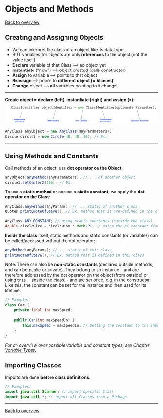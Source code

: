 # Objects and Methods
[Back to overview](./00_Java_SyntaxGuide)

## Creating and Assigning Objects

- We can interpret the class of an object like its data type...
- BUT variables for objects are only **references** to the object (not the value itself)
- **Declare** variable of that Class --> no object yet
- **Instantiate** ("new") --> object created (calls constructor)
- **Assign** to variable --> points to that object
- **Reassign** --> points to **different object (= Aliases)**!
- **Change** object --> **all** variables pointing to it change!

---

**Create object = declare (left), instantiate (right) and assign (=)**:
![alt text](creating_objects.png)

```java
AnyClass anyObject = new AnyClass(anyParameters);
Circle circle1 = new Circle(40, 40, 10); // Ex.
```
---
## Using Methods and Constants

Call methods of an object: use **dot operator on the Object**
```java
anyObject.anyMethod(anyParameters); // ... of another object
circle1.setCenterX(100); // Ex.
```

To use a **static method** or access a **static constant**, we apply the **dot operator on the Class**:
```java
AnyClass.anyMethod(anyParams); // ... static of another class
Quotes.printQuoteOfSteve(); // Ex. method that is pre-defined in the class "Quotes" but independent of an object
```
```java
AnyClass.ANY_CONSTANT; // using static constants (outside the class)
double circleCirc = circleDiam * Math.PI; // Using the pi constant from Math module
```

**Inside the class** itself, static methods and static constants (or variables) can be called/accessed without the dot operator:
```java
anyMethod(anyParams); // ... static of this class
printQuoteOfSteve(); // Ex. method that is defined in this class
```

Note: There can also be **non-static constants** (declared outside methods, and can be public or private). They belong to an instance - and are therefore addressed by the dot operator on the object (from outside) or using `this. ` (inside the class) - and are set once, e.g. in the constructor. Like this, the constant can be set for the instance and then used for its lifetime.
```java
// Example:
class Car {
    private final int maxSpeed;
    
    public Car(int maxSpeedIn) {
        this.maxSpeed = maxSpeedIn; // Setting the constant to the input at the instantiation
    }
}
```

*For an overview over possible variable and constant types, see Chapter [Variable Types](06_Variable_Types.md).*

## Importing Classes

Imports are done **before class definitions**.
```java
// Examples:
import java.util.Scanner; // import specific Class
import java.util.*; // import all Classes from a Package
```

---

[Back to overview](./00_Java_SyntaxGuide)
